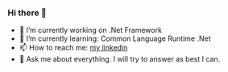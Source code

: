 ### Hi there 👋
 - 🔭 I’m currently working on .Net Framework
 - 🌱 I’m currently learning: Common Language Runtime .Net 
 - 📫 How to reach me: [my linkedin](https://www.linkedin.com/in/pierre-kor%C3%A9-b3a52386/)
 - 💬 Ask me about everything. I will try to answer as best I can.

<!--
**Shadownsf/Shadownsf** is a ✨ _special_ ✨ repository because its `README.md` (this file) appears on your GitHub profile.

Here are some ideas to get you started:

- 🔭 I’m currently working on ...
- 🌱 I’m currently learning ...
- 👯 I’m looking to collaborate on ...
- 🤔 I’m looking for help with ...
- 💬 Ask me about ...
- 📫 How to reach me: ...
- 😄 Pronouns: ...
- ⚡ Fun fact: ...
-->
